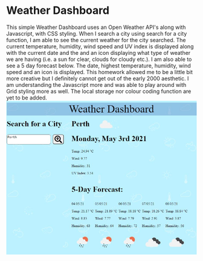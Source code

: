 # Weather Dashboard

This simple Weather Dashboard uses an Open Weather API's along with Javascript, with CSS styling.
When I search a city using search for a city function, I am able to see the current weather for the city searched. The current temperature, humidity, wind speed and UV index is displayed along with the current date and the and an icon displaying what type of weather we are having (i.e. a sun for clear, clouds for cloudy etc.).
I am also able to see a 5 day forecast below. The date, highest temperature, humidity, wind speed and an icon is displayed. 
This homework allowed me to be a little bit more creative but I definitely cannot get out of the early 2000 aesthetic. I am understanding the Javascript more and was able to play around with Grid styling more as well. 
The local storage nor colour coding function are yet to be added. 
![screenshot](.\Assets\screenshot.JPG)